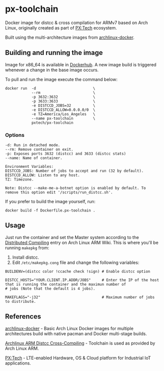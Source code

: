 # px-toolchain
Docker image for distcc &amp; cross compilation for ARMv7 based on Arch Linux, originally created as part of [PX:Tech](https://www.pxteck.io) ecosystem. 

Built using the multi-architecture images from [archlinux-docker](https://github.com/lopsided98/archlinux-docker).

## Building and running the image
Image for x86_64 is available in [Dockerhub](https://hub.docker.com/r/pxtech/px-toolchain). A new image build is triggered whenever a change in the base image occurs.

To pull and run the image execute the command below:

```
docker run  -d                          \
            --rm                        \
            -p 3632:3632                \
            -p 3633:3633                \
            -e DISTCCD_JOBS=32          \
            -e DISTCCD_ALLOW=0.0.0.0/0  \
            -e TZ=America/Los_Angeles   \
            --name px-toolchain         \
            pxtech/px-toolchain
```

### Options
```
-d: Run in detached mode.
--rm: Remove container on exit.
-p: Exposes ports 3632 (distcc) and 3633 (distcc stats)
--name: Name of container.

Environment Variables:
DISTCCD_JOBS: Number of jobs to accept and run (32 by default).
DISTCCD_ALLOW: Listen to any host.
TZ: Timezone.

Note: Distcc --make-me-a-botnet option is enabled by default. To remove this option edit '/scripts/run_distcc.sh'.
```

If you prefer to build the image yourself, run:
```
docker build -f Dockerfile.px-toolchain .
```

## Usage

Just run the container and set the Master system according to the [Distributed Compiling](https://archlinuxarm.org/wiki/Distributed_Compiling) entry on Arch Linux ARM Wiki.
This is where you'll be running ```makepkg``` from:

1. Install distcc.
2. Edit ```/etc/makepkg.cong``` file and change the following variables:
```
BUILDENV=(distcc color !ccache check !sign) # Enable distcc option

DISTCC_HOSTS="YOUR.CLIENT.IP.ADDR/JOBS"     # Enter the IP of the host that is running the container and the maximun number of                                             # jobs (Note that the default is 4 jobs).

MAKEFLAGS="-j32"                            # Maximum number of jobs to distribute.                                          
```

## References

[archlinux-docker](https://github.com/lopsided98/archlinux-docker) - Basic Arch Linux Docker images for multiple architectures build with native pacman and Docker multi-stage builds.

[Archlinux ARM Distcc Cross-Compiling](https://archlinuxarm.org/wiki/Distcc_Cross-Compiling) - Toolchain is used as provided by Arch Linux ARM.

[PX:Tech](https://pxtech.io) - LTE-enabled Hardware, OS & Cloud platform for Industrial IoT applications.
